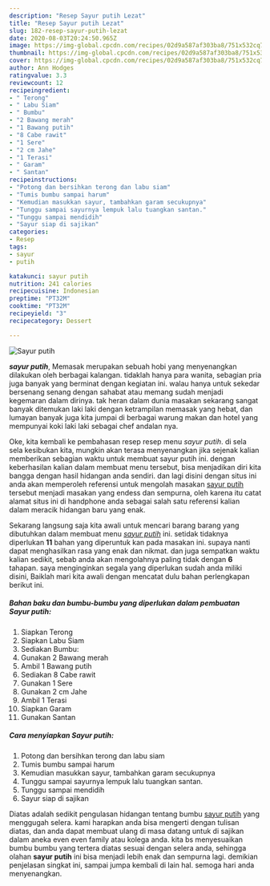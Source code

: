 ```yaml
---
description: "Resep Sayur putih Lezat"
title: "Resep Sayur putih Lezat"
slug: 182-resep-sayur-putih-lezat
date: 2020-08-03T20:24:50.965Z
image: https://img-global.cpcdn.com/recipes/02d9a587af303ba8/751x532cq70/sayur-putih-foto-resep-utama.jpg
thumbnail: https://img-global.cpcdn.com/recipes/02d9a587af303ba8/751x532cq70/sayur-putih-foto-resep-utama.jpg
cover: https://img-global.cpcdn.com/recipes/02d9a587af303ba8/751x532cq70/sayur-putih-foto-resep-utama.jpg
author: Ann Hodges
ratingvalue: 3.3
reviewcount: 12
recipeingredient:
- " Terong"
- " Labu Siam"
- " Bumbu"
- "2 Bawang merah"
- "1 Bawang putih"
- "8 Cabe rawit"
- "1 Sere"
- "2 cm Jahe"
- "1 Terasi"
- " Garam"
- " Santan"
recipeinstructions:
- "Potong dan bersihkan terong dan labu siam"
- "Tumis bumbu sampai harum"
- "Kemudian masukkan sayur, tambahkan garam secukupnya"
- "Tunggu sampai sayurnya lempuk lalu tuangkan santan."
- "Tunggu sampai mendidih"
- "Sayur siap di sajikan"
categories:
- Resep
tags:
- sayur
- putih

katakunci: sayur putih 
nutrition: 241 calories
recipecuisine: Indonesian
preptime: "PT32M"
cooktime: "PT32M"
recipeyield: "3"
recipecategory: Dessert

---
```



![Sayur putih](https://img-global.cpcdn.com/recipes/02d9a587af303ba8/751x532cq70/sayur-putih-foto-resep-utama.jpg)

<b><i>sayur putih</i></b>, Memasak merupakan sebuah hobi yang menyenangkan dilakukan oleh berbagai kalangan. tidaklah hanya para wanita, sebagian pria juga banyak yang berminat dengan kegiatan ini. walau hanya untuk sekedar bersenang senang dengan sahabat atau memang sudah menjadi kegemaran dalam dirinya. tak heran dalam dunia masakan sekarang sangat banyak ditemukan laki laki dengan ketrampilan memasak yang hebat, dan lumayan banyak juga kita jumpai di berbagai warung makan dan hotel yang mempunyai koki laki laki sebagai chef andalan nya.



Oke, kita kembali ke pembahasan resep resep menu <i>sayur putih</i>. di sela sela kesibukan kita, mungkin akan terasa menyenangkan jika sejenak kalian memberikan sebagian waktu untuk membuat sayur putih ini. dengan keberhasilan kalian dalam membuat menu tersebut, bisa menjadikan diri kita bangga dengan hasil hidangan anda sendiri. dan lagi disini dengan situs ini anda akan memperoleh referensi untuk mengolah masakan <u>sayur putih</u> tersebut menjadi masakan yang endess dan sempurna, oleh karena itu catat alamat situs ini di handphone anda sebagai salah satu referensi kalian dalam meracik hidangan baru yang enak.


Sekarang langsung saja kita awali untuk mencari barang barang yang dibutuhkan dalam membuat menu <u><i>sayur putih</i></u> ini. setidak tidaknya diperlukan <b>11</b> bahan yang diperuntuk kan pada masakan ini. supaya nanti dapat menghasilkan rasa yang enak dan nikmat. dan juga sempatkan waktu kalian sedikit, sebab anda akan mengolahnya paling tidak dengan <b>6</b> tahapan. saya menginginkan segala yang diperlukan sudah anda miliki disini, Baiklah mari kita awali dengan mencatat dulu bahan perlengkapan berikut ini.

<!--inarticleads1-->

##### Bahan baku dan bumbu-bumbu yang diperlukan dalam pembuatan Sayur putih:

1. Siapkan  Terong
1. Siapkan  Labu Siam
1. Sediakan  Bumbu:
1. Gunakan 2 Bawang merah
1. Ambil 1 Bawang putih
1. Sediakan 8 Cabe rawit
1. Gunakan 1 Sere
1. Gunakan 2 cm Jahe
1. Ambil 1 Terasi
1. Siapkan  Garam
1. Gunakan  Santan




<!--inarticleads2-->

##### Cara menyiapkan Sayur putih:

1. Potong dan bersihkan terong dan labu siam
1. Tumis bumbu sampai harum
1. Kemudian masukkan sayur, tambahkan garam secukupnya
1. Tunggu sampai sayurnya lempuk lalu tuangkan santan.
1. Tunggu sampai mendidih
1. Sayur siap di sajikan




Diatas adalah sedikit pengulasan hidangan tentang bumbu <u>sayur putih</u> yang menggugah selera. kami harapkan anda bisa mengerti dengan tulisan diatas, dan anda dapat membuat ulang di masa datang untuk di sajikan dalam aneka even even family atau kolega anda. kita bs menyesuaikan bumbu bumbu yang tertera diatas sesuai dengan selera anda, sehingga olahan <b>sayur putih</b> ini bisa menjadi lebih enak dan sempurna lagi. demikian penjelasan singkat ini, sampai jumpa kembali di lain hal. semoga hari anda menyenangkan.

